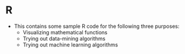 R
=
- This contains some sample R code for the following three purposes:
  - Visualizing mathematical functions
  - Trying out data-mining algorithms
  - Trying out machine learning algorithms
